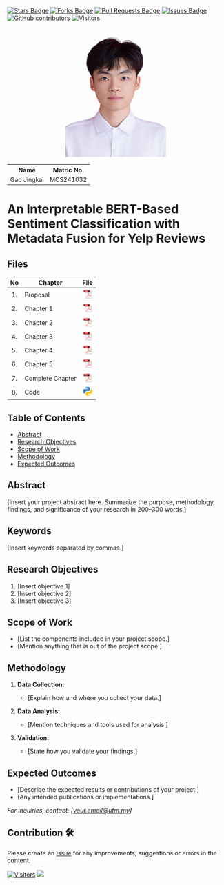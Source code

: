 <a href="https://github.com/drshahizan/research-design/stargazers"><img src="https://img.shields.io/github/stars/drshahizan/research-design" alt="Stars Badge"/></a>
<a href="https://github.com/drshahizan/research-design/network/members"><img src="https://img.shields.io/github/forks/drshahizan/research-design" alt="Forks Badge"/></a>
<a href="https://github.com/drshahizan/research-design/pulls"><img src="https://img.shields.io/github/issues-pr/drshahizan/research-design" alt="Pull Requests Badge"/></a>
<a href="https://github.com/drshahizan/research-design"><img src="https://img.shields.io/github/issues/drshahizan/research-design" alt="Issues Badge"/></a>
<a href="https://github.com/drshahizan/research-design/graphs/contributors"><img alt="GitHub contributors" src="https://img.shields.io/github/contributors/drshahizan/research-design?color=2b9348"></a>
![Visitors](https://api.visitorbadge.io/api/visitors?path=https%3A%2F%2Fgithub.com%2Fdrshahizan%2BDM&labelColor=%23d9e3f0&countColor=%23697689&style=flat)

<p align="center">
  <img height="300px" src="Img/GAO JINGKAI Photo with white.jpg" alt="Profile Image">
</p>

<table align="center">
  <tr>
    <th>Name</th>
    <th>Matric No.</th>
  </tr>
  <tr>
    <td>Gao Jingkai</td>
    <td>MCS241032</td>
  </tr>
</table>

# An Interpretable BERT-Based Sentiment Classification with Metadata Fusion for Yelp Reviews

## Files

| No  | Chapter     |                                                 File |
| :-: | ---------- | :---------------------------------------------------------------------------------------------------: |
|  1.  | Proposal | <a href="proposal/"><Img src="Img/pdf.svg" width="24px" height="24px"></a> |
|  2.  | Chapter 1 | <a href="c1/"><Img src="Img/pdf.svg" width="24px" height="24px"></a> |
|  3.  | Chapter 2 | <a href="c2/"><Img src="Img/pdf.svg" width="24px" height="24px"></a> |
|  4.  | Chapter 3 | <a href="c3/"><Img src="Img/pdf.svg" width="24px" height="24px"></a> |
|  5.  | Chapter 4 | <a href="c4/"><Img src="Img/pdf.svg" width="24px" height="24px"></a> |
|  6.  | Chapter 5 | <a href="c5/"><Img src="Img/pdf.svg" width="24px" height="24px"></a> |
|  7.  | Complete Chapter | <a href="Full Chapter/"><img src="Img/pdf.svg" width="24px" height="24px"></a> |
|  8.  | Code | <a href="https://colab.research.google.com/drive/1siATgakali_wALG8LtcdsT25BpKiYOUq?usp=sharing"><Img src="Img/python_icon.png" width="24px" height="24px"></a> |


## Table of Contents
- [Abstract](#abstract)
- [Research Objectives](#research-objectives)
- [Scope of Work](#scope-of-work)
- [Methodology](#methodology)
- [Expected Outcomes](#expected-outcomes)

## Abstract

[Insert your project abstract here. Summarize the purpose, methodology, findings, and significance of your research in 200–300 words.]

## Keywords

[Insert keywords separated by commas.]

## Research Objectives

1. [Insert objective 1]
2. [Insert objective 2]
3. [Insert objective 3]

## Scope of Work
- [List the components included in your project scope.]
- [Mention anything that is out of the project scope.]

## Methodology

1. **Data Collection:**
   - [Explain how and where you collect your data.]

2. **Data Analysis:**
   - [Mention techniques and tools used for analysis.]

3. **Validation:**
   - [State how you validate your findings.]

## Expected Outcomes

- [Describe the expected results or contributions of your project.]
- [Any intended publications or implementations.]

*For inquiries, contact: [your.email@utm.my]*

 




## Contribution 🛠️
Please create an [Issue](https://github.com/drshahizan/research-design/issues) for any improvements, suggestions or errors in the content.

[![Visitors](https://api.visitorbadge.io/api/visitors?path=https%3A%2F%2Fgithub.com%2Fdrshahizan&labelColor=%23697689&countColor=%23555555&style=plastic)](https://visitorbadge.io/status?path=https%3A%2F%2Fgithub.com%2Fdrshahizan)
![](https://hit.yhype.me/github/profile?user_id=81284918)


